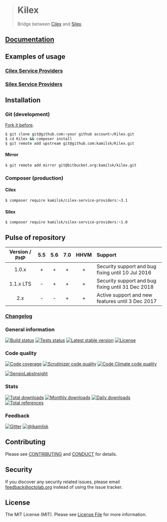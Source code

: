 > # Kilex
>
> Bridge between [Cilex](https://github.com/Cilex/Cilex) and [Silex](https://github.com/silexphp/Silex).

## [Documentation](https://github.com/kamilsk/Kilex/wiki)

## Examples of usage

### [Cilex Service Providers](https://github.com/kamilsk/CilexServiceProviders)

### [Silex Service Providers](https://github.com/kamilsk/SilexServiceProviders)

## Installation

### Git (development)

[Fork it before](https://github.com/kamilsk/Kilex/fork).

```bash
$ git clone git@github.com:<your github account>/Kilex.git
$ cd Kilex && composer install
$ git remote add upstream git@github.com:kamilsk/Kilex.git
```

#### Mirror

```bash
$ git remote add mirror git@bitbucket.org:kamilsk/kilex.git
```

### Composer (production)

#### Cilex

```bash
$ composer require kamilsk/cilex-service-providers:~3.1
```

#### Silex

```bash
$ composer require kamilsk/silex-service-providers:~1.0
```

## Pulse of repository

| Version / PHP | 5.5 | 5.6 | 7.0 | HHVM | Support                                           |
|:-------------:|:---:|:---:|:---:|:----:|:--------------------------------------------------|
| 1.0.x         | +   | +   | +   | +    | Security support and bug fixing until 10 Jul 2016 |
| 1.1.x LTS     | -   | +   | +   | +    | Security support and bug fixing until 31 Dec 2018 |
| 2.x           | -   | -   | +   | +    | Active support and new features until 3 Dec 2017  |

### [Changelog](CHANGELOG.md)

### General information

[![Build status](https://travis-ci.org/kamilsk/Kilex.svg)](https://travis-ci.org/kamilsk/Kilex)
[![Tests status](http://php-eye.com/badge/kamilsk/kilex/tested.svg)](http://php-eye.com/package/kamilsk/kilex)
[![Latest stable version](https://poser.pugx.org/kamilsk/kilex/v/stable.png)](https://packagist.org/packages/kamilsk/kilex)
[![License](https://poser.pugx.org/kamilsk/kilex/license.png)](https://packagist.org/packages/kamilsk/kilex)

### Code quality

[![Code coverage](https://scrutinizer-ci.com/g/kamilsk/Kilex/badges/coverage.png?b=master)](https://scrutinizer-ci.com/g/kamilsk/Kilex/?branch=master)
[![Scrutinizer code quality](https://scrutinizer-ci.com/g/kamilsk/Kilex/badges/quality-score.png?b=master)](https://scrutinizer-ci.com/g/kamilsk/Kilex/?branch=master)
[![Code Climate code quality](https://codeclimate.com/github/kamilsk/Kilex/badges/gpa.svg)](https://codeclimate.com/github/kamilsk/Kilex)

[![SensioLabsInsight](https://insight.sensiolabs.com/projects/2a986f75-1b01-4dcf-882a-a2f842e22a9c/big.png)](https://insight.sensiolabs.com/projects/2a986f75-1b01-4dcf-882a-a2f842e22a9c)

### Stats

[![Total downloads](https://poser.pugx.org/kamilsk/kilex/downloads.png)](https://packagist.org/packages/kamilsk/kilex)
[![Monthly downloads](https://poser.pugx.org/kamilsk/kilex/d/monthly.png)](https://packagist.org/packages/kamilsk/kilex)
[![Daily downloads](https://poser.pugx.org/kamilsk/kilex/d/daily.png)](https://packagist.org/packages/kamilsk/kilex)
[![Total references](https://www.versioneye.com/php/kamilsk:kilex/reference_badge.svg)](https://www.versioneye.com/php/kamilsk:kilex/references)

### Feedback

[![Gitter](https://badges.gitter.im/Join%20Chat.svg)](https://gitter.im/kamilsk/small-tools?utm_source=badge&utm_medium=badge&utm_campaign=pr-badge)
[![@ikamilsk](https://img.shields.io/badge/author-%40ikamilsk-blue.svg)](https://twitter.com/ikamilsk)

## Contributing

Please see [CONTRIBUTING](CONTRIBUTING.md) and [CONDUCT](CONDUCT.md) for details.

## Security

If you discover any security related issues, please email feedback@octolab.org instead of using the issue tracker.

## License

The MIT License (MIT). Please see [License File](LICENSE.md) for more information.
